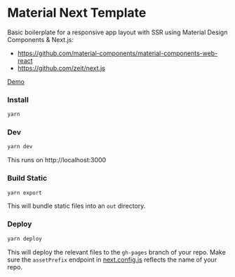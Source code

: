 # Material Next Template

Basic boilerplate for a responsive app layout with SSR using Material Design Components & Next.js:
* https://github.com/material-components/material-components-web-react
* https://github.com/zeit/next.js

[Demo](https://dan-kwiat.github.io/material-next-template/)

### Install
```bash
yarn
```

### Dev
```bash
yarn dev
```
This runs on http://localhost:3000

### Build Static
```bash
yarn export
```
This will bundle static files into an `out` directory.

### Deploy
```bash
yarn deploy
```
This will deploy the relevant files to the `gh-pages` branch of your repo.  Make sure the `assetPrefix` endpoint in [next.config.js](next.config.js) reflects the name of your repo.
